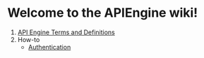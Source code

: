 # Welcome to the APIEngine wiki!

1. [API Engine Terms and Definitions ](APIEngineTermsAndDefinitions.md "Terms and Definitions")
1. How-to
    - [Authentication](https://github.com/SuiteEngine/APIEngine/wiki/How-To:-Authentication) 
